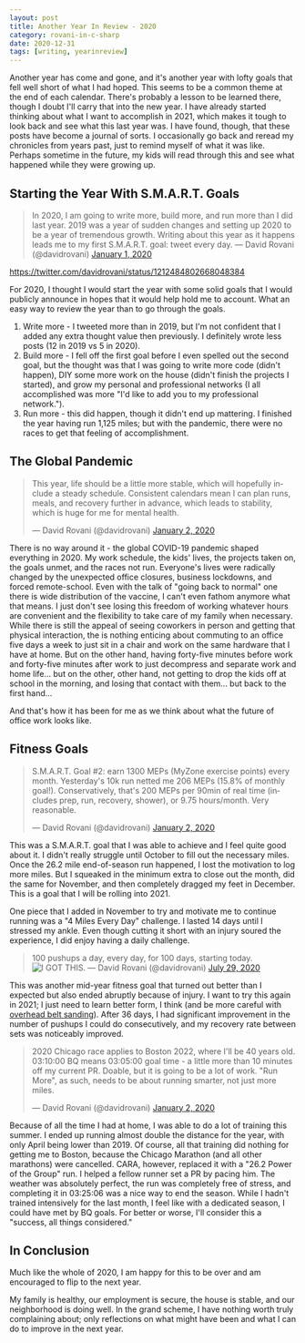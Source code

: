 ```yaml
---
layout: post
title: Another Year In Review - 2020
category: rovani-in-c-sharp
date: 2020-12-31
tags: [writing, yearinreview]
---
```


Another year has come and gone, and it's another year with lofty goals that fell well short of what I had hoped. This seems to be a common theme at the end of each calendar. There's probably a lesson to be learned there, though I doubt I'll carry that into the new year. I have already started thinking about what I want to accomplish in 2021, which makes it tough to look back and see what this last year was. I have found, though, that these posts have become a journal of sorts. I occasionally go back and reread my chronicles from years past, just to remind myself of what it was like. Perhaps sometime in the future, my kids will read through this and see what happened while they were growing up.

## Starting the Year With S.M.A.R.T. Goals

>In 2020, I am going to write more, build more, and run more than I did last year. 2019 was a year of sudden changes and setting up 2020 to be a year of tremendous growth. Writing about this year as it happens leads me to my first S.M.A.R.T. goal: tweet every day.
&mdash; David Rovani (@davidrovani) [January 1, 2020](https://twitter.com/davidrovani/status/1212484802668048384?ref_src=twsrc%5Etfw)

https://twitter.com/davidrovani/status/1212484802668048384

For 2020, I thought I would start the year with some solid goals that I would publicly announce in hopes that it would help hold me to account. What an easy way to review the year than to go through the goals.

1. Write more - I tweeted more than in 2019, but I'm not confident that I added any extra thought value then previously.  I definitely wrote less posts (12 in 2019 vs 5 in 2020).
1. Build more - I fell off the first goal before I even spelled out the second goal, but the thought was that I was going to write more code (didn't happen), DIY some more work on the house (didn't finish the projects I started), and grow my personal and professional networks (I all accomplished was more "I'd like to add you to my professional network.").
1. Run more - this did happen, though it didn't end up mattering. I finished the year having run 1,125 miles; but with the pandemic, there were no races to get that feeling of accomplishment.

## The Global Pandemic

<blockquote class="twitter-tweet" data-conversation="none" data-lang="en" data-theme="light"><p lang="en" dir="ltr">This year, life should be a little more stable, which will hopefully include a steady schedule. Consistent calendars mean I can plan runs, meals, and recovery further in advance, which leads to stability, which is huge for me for mental health.</p>&mdash; David Rovani (@davidrovani) <a href="https://twitter.com/davidrovani/status/1212789338553098241?ref_src=twsrc%5Etfw">January 2, 2020</a></blockquote>

There is no way around it - the global COVID-19 pandemic shaped everything in 2020. My work schedule, the kids' lives, the projects taken on, the goals unmet, and the races not run. Everyone's lives were radically changed by the unexpected office closures, business lockdowns, and forced remote-school. Even with the talk of "going back to normal" one there is wide distribution of the vaccine, I can't even fathom anymore what that means. I just don't see losing this freedom of working whatever hours are convenient and the flexibility to take care of my family when necessary. While there is still the appeal of seeing coworkers in person and getting that physical interaction, the is nothing enticing about commuting to an office five days a week to just sit in a chair and work on the same hardware that I have at home. But on the other hand, having forty-five minutes before work and forty-five minutes after work to just decompress and separate work and home life... but on the other, other hand, not getting to drop the kids off at school in the morning, and losing that contact with them... but back to the first hand...

And that's how it has been for me as we think about what the future of office work looks like.

## Fitness Goals

<blockquote class="twitter-tweet" data-conversation="none"><p lang="en" dir="ltr">S.M.A.R.T. Goal #2: earn 1300 MEPs (MyZone exercise points) every month. Yesterday&#39;s 10k run netted me 206 MEPs (15.8% of monthly goal!). Conservatively, that&#39;s 200 MEPs per 90min of real time (includes prep, run, recovery, shower), or 9.75 hours/month. Very reasonable.</p>&mdash; David Rovani (@davidrovani) <a href="https://twitter.com/davidrovani/status/1212789341778513922?ref_src=twsrc%5Etfw">January 2, 2020</a></blockquote>

This was a S.M.A.R.T. goal that I was able to achieve and I feel quite good about it. I didn't really struggle until October to fill out the necessary miles. Once the 26.2 mile end-of-season run happened, I lost the motivation to log more miles. But I squeaked in the minimum extra to close out the month, did the same for November, and then completely dragged my feet in December. This is a goal that I will be rolling into 2021.

One piece that I added in November to try and motivate me to continue running was a "4 Miles Every Day" challenge. I lasted 14 days until I stressed my ankle. Even though cutting it short with an injury soured the experience, I did enjoy having a daily challenge.

> 100 pushups a day, every day, for 100 days, starting today. ![I GOT THIS.](https://twitter.com/i/status/1288496324493684742)
  &mdash; David Rovani (@davidrovani) [July 29, 2020](https://twitter.com/davidrovani/status/1288496324493684742?ref_src=twsrc%5Etfw)

This was another mid-year fitness goal that turned out better than I expected but also ended abruptly because of injury. I want to try this again in 2021; I just need to learn better form, I think (and be more careful with [overhead belt sanding](https://twitter.com/davidrovani/status/1301693044794761221)). After 36 days, I had significant improvement in the number of pushups I could do consecutively, and my recovery rate between sets was noticeably improved.

<blockquote class="twitter-tweet" data-conversation="none"><p lang="en" dir="ltr">2020 Chicago race applies to Boston 2022, where I&#39;ll be 40 years old. 03:10:00 BQ means 03:05:00 goal time - a little more than 10 minutes off my current PR. Doable, but it is going to be a lot of work. &quot;Run More&quot;, as such, needs to be about running smarter, not just more miles.</p>&mdash; David Rovani (@davidrovani) <a href="https://twitter.com/davidrovani/status/1212789340201467910?ref_src=twsrc%5Etfw">January 2, 2020</a></blockquote>

Because of all the time I had at home, I was able to do a lot of training this summer. I ended up running almost double the distance for the year, with only April being lower than 2019. Of course, all that training did nothing for getting me to Boston, because the Chicago Marathon (and all other marathons) were cancelled. CARA, however, replaced it with a "26.2 Power of the Group" run. I helped a fellow runner set a PR by pacing him. The weather was absolutely perfect, the run was completely free of stress, and completing it in 03:25:06 was a nice way to end the season. While I hadn't trained intensively for the last month, I feel like with a dedicated season, I could have met by BQ goals. For better or worse, I'll consider this a "success, all things considered."

## In Conclusion

Much like the whole of 2020, I am happy for this to be over and am encouraged to flip to the next year.

My family is healthy, our employment is secure, the house is stable, and our neighborhood is doing well. In the grand scheme, I have nothing worth truly complaining about; only reflections on what might have been and what I can do to improve in the next year.